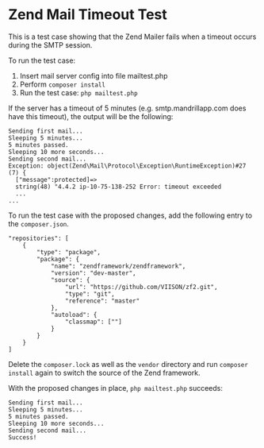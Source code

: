 # Zend Mail Timeout Test

This is a test case showing that the Zend Mailer fails when a timeout occurs during the SMTP session.

To run the test case:

1. Insert mail server config into file mailtest.php
2. Perform `composer install`
3. Run the test case: `php mailtest.php`

If the server has a timeout of 5 minutes (e.g. smtp.mandrillapp.com does have this timeout), the output will be the following:

```
Sending first mail...
Sleeping 5 minutes...
5 minutes passed.
Sleeping 10 more seconds...
Sending second mail...
Exception: object(Zend\Mail\Protocol\Exception\RuntimeException)#27 (7) {
  ["message":protected]=>
  string(48) "4.4.2 ip-10-75-138-252 Error: timeout exceeded
  ...
...
```

To run the test case with the proposed changes, add the following entry to the `composer.json`. 

```
"repositories": [
	{
		"type": "package",
		"package": {
			"name": "zendframework/zendframework",
			"version": "dev-master",
			"source": {
				"url": "https://github.com/VIISON/zf2.git",
				"type": "git",
				"reference": "master"
			},
			"autoload": {
				"classmap": [""]
			}
		}
	}
]
```

Delete the `composer.lock` as well as the `vendor` directory and run `composer install` again to switch the source of the Zend framework.

With the proposed changes in place, `php mailtest.php` succeeds:

```
Sending first mail...
Sleeping 5 minutes...
5 minutes passed.
Sleeping 10 more seconds...
Sending second mail...
Success!
```
